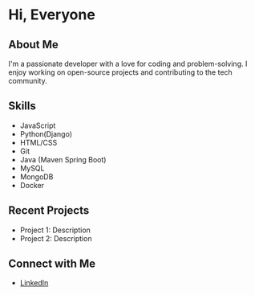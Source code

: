 # Hi, Everyone 

## About Me
I'm a passionate developer with a love for coding and problem-solving. I enjoy working on open-source projects and contributing to the tech community.

## Skills
- JavaScript
- Python(Django)
- HTML/CSS
- Git
- Java (Maven Spring Boot)
- MySQL
- MongoDB
- Docker

## Recent Projects
- Project 1: Description
- Project 2: Description

## Connect with Me
- [LinkedIn](https://www.linkedin.com/in/veeresh-hanni-9775ba33b)
